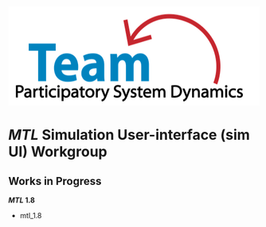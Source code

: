 <img src = "https://github.com/lzim/teampsd/blob/teampsd_style/teampsd_logo/team_psd_logo_sm.png"
     height = "200" width = "600">  

# *MTL* Simulation User-interface (sim UI) Workgroup

## Works in Progress
  
***MTL* 1.8**
  
- mtl_1.8
